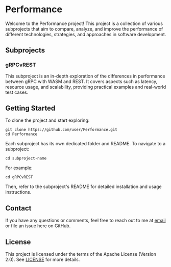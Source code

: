 # Performance

Welcome to the Performance project! This project is a collection of various subprojects that aim to compare, analyze, and improve the performance of different technologies, strategies, and approaches in software development.

## Subprojects

### gRPCvREST

This subproject is an in-depth exploration of the differences in performance between gRPC with WASM and REST. It covers aspects such as latency, resource usage, and scalability, providing practical examples and real-world test cases.

## Getting Started

To clone the project and start exploring:

```
git clone https://github.com/user/Performance.git
cd Performance
```

Each subproject has its own dedicated folder and README. To navigate to a subproject:

```
cd subproject-name
```

For example:

```
cd gRPCvREST
```

Then, refer to the subproject's README for detailed installation and usage instructions.


## Contact

If you have any questions or comments, feel free to reach out to me at [email](mailto:echodog@gmail.com) or file an issue here on GitHub.

## License

This project is licensed under the terms of the Apache License (Version 2.0). See [LICENSE](LICENSE) for more details.
